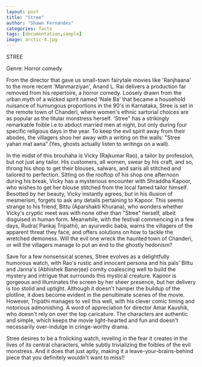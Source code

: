 ```yaml
---
layout: post
title: "Stree"
author: "Shawn Fernandes"
categories: facts
tags: [documentation,sample]
image: arctic-4.jpg
---
```


STREE

Genre: Horror comedy

From the director that gave us small-town fairytale movies like 'Ranjhaana' to the more recent 'Manmarziyan', Anand L. Rai delivers a production far removed from his repertoire, a horror comedy. Loosely drawn from the urban myth of a wicked spirit named 'Nale Ba' that became a household nuisance of humungous proportions in the 90's in Karnataka, Stree is set in the remote town of Chanderi, where women's ethnic sartorial choices are as popular as the titular monstress herself. 'Stree" has a strikingly remarkable foible i.e to abduct married men at night, but only during four specific religious days in the year. To keep the evil spirit away from their abodes, the villagers shoo her away with a writing on the walls: "Stree yahan mat aana".(Yes, ghosts actually listen to writings on a wall). 

In the midst of this brouhaha is Vicky (Rajkumar Rao), a tailor by profession, but not just any tailor. His customers, all women, swear by his craft, and so, throng his shop to get their blouses, salwars, and saris all stitched and tailored to perfection. Sitting on the rooftop of his shop one afternoon during his break, Vicky has a mysterious encounter with Shraddha Kapoor, who wishes to get her blouse stitched from the local famed tailor himself. Besotted by her beauty, Vicky instantly agrees, but in his illusion of mesmerism, forgets to ask any details pertaining to Kapoor. This seems strange to his friend, Bittu (Aparshakti Khurana), who wonders whether Vicky's cryptic meet was with none other than "Stree" herself, albeit disguised in human form. Meanwhile, with the festival commencing in a few days, Rudra( Pankaj Tripathi), an ayurvedic baba, warns the villagers of the apparent threat they face, and offers solutions on how to tackle the wretched demoness. Will the evil one wreck the haunted town of Chanderi, or will the villagers manage to put an end to the ghostly hedonism? 

Save for a few nonsensical scenes, Stree evolves as a delightfully humorous watch, with Rao's rustic and innocent persona and his pals' Bittu and Janna's (Abhishek Banerjee) comity coalescing well to build the mystery and intrigue that surrounds this mystical creature. Kapoor is gorgeous and illuminates the screen by her sheer presence, but her delivery is too stolid and uptight. Although it doesn't hamper the buildup of the plotline, it does become evident in the penultimate scenes of the movie. However, Tripathi manages to veil this well, with his clever comic timing and notorious admonishing. A word of appreciation for director Amar Kaushik, who doesn't rely on over the top caricature. The characters are authentic and simple, which keeps the movie light-hearted and fun and doesn't necessarily over-indulge in cringe-worthy drama.

Stree desires to be a frolicking watch, reveling in the fear it creates in the lives of its central characters, while subtly trivializing the foibles of the evil monstress. And it does that just aptly, making it a leave-your-brains-behind piece that you definitely wouldn't want to miss!!






